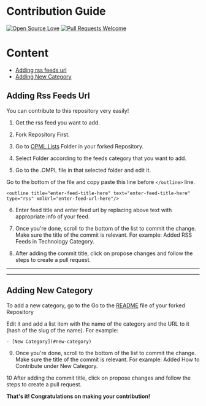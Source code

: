 # Contribution Guide
[![Open Source Love](https://firstcontributions.github.io/open-source-badges/badges/open-source-v1/open-source.svg)](https://github.com/firstcontributions/open-source-badges)  [![Pull Requests Welcome](https://img.shields.io/badge/PRs-welcome-brightgreen.svg?style=flat)](http://makeapullrequest.com)

# Content

- [Adding rss feeds url](#adding-rss-feeds-url)
- [Adding New Category](#adding-new-category)



## Adding Rss Feeds Url

You can contribute to this repository very easily!

1. Get the rss feed you want to add.

2. Fork Repository First.

3. Go to [OPML Lists](https://github.com/himanshuchandola/awesome-rss/tree/main/OPML%20Files) Folder in your forked Repository.

4. Select Folder according to the feeds category that you want to add.

5. Go to the .OMPL file in that selected folder and edit it.
 
  
  Go to the bottom of the file and copy paste this line before `</outline>` line.
  
  ```
  <outline title="enter-feed-title-here" text="enter-feed-title-here" type="rss" xmlUrl="enter-feed-url-here"/>
  
 ```
 
6. Enter feed title and enter feed url by replacing above text with appropriate info of your feed.

7. Once you're done, scroll to the bottom of the list to commit the change. Make sure the title of the commit is relevant. For example: Added RSS Feeds in Technology Category.

8. After adding the commit title, click on propose changes and follow the steps to create a pull request.

<hr><hr>

## Adding New Category

To add a new category, go to the Go to the [README](https://github.com/himanshuchandola/awesome-rss/blob/main/README.md) file of your forked Repository

Edit it and add a list item with the name of the category and the URL to it (hash of the slug of the name). For example:

```
- [New Category](#new-category)
```

9. Once you're done, scroll to the bottom of the list to commit the change. Make sure the title of the commit is relevant. For example: Added How to Contribute under New Category.

10 After adding the commit title, click on propose changes and follow the steps to create a pull request.

**That's it! Congratulations on making your contribution!**